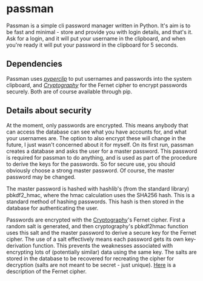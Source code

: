 # passman
Passman is a simple cli password manager written in Python. It's aim is to be fast and minimal - store and provide you with login details, and that's it. Ask for a login, and it will put your username in the clipboard, and when you're ready it will put your password in the clipboard for 5 seconds.

## Dependencies
Passman uses *[pyperclip](https://pyperclip.readthedocs.io/en/latest/introduction.html)* to put usernames and passwords into the system clipboard, and [*Cryptography*](https://cryptography.io/en/latest/) for the Fernet cipher to encrypt passwords securely. Both are of course available through pip.

## Details about security
At the moment, only passwords are encrypted. This means anybody that can access the database can see what you have accounts for, and what your usernames are. The option to also encrypt these will change in the future, I just wasn't concerned about it for myself.
On its first run, passman creates a database and asks the user for a master password. This password is required for passman to do anything, and is used as part of the procedure to derive the keys for the passwords.
So for secure use, you should obviously choose a strong master password. Of course, the master password may be changed.

The master password is hashed with hashlib's (from the standard library) pbkdf2_hmac, where the hmac calculation uses the SHA256 hash. This is a standard method of hashing passwords. This hash is then stored in the database for authenticating the user.

Passwords are encrypted with the [Cryptography](https://cryptography.io/en/latest/)'s Fernet cipher. First a random salt is generated, and then cryptography's pbkdf2hmac function uses this salt and the master password to derive a secure key for the Fernet cipher.
The use of a salt effectively means each password gets its own key-derivation function. This prevents the weaknesses associated with encrypting lots of (potentially similar) data using the same key.
The salts are stored in the database to be recovered for recreating the cipher for decryption (salts are not meant to be secret - just unique). [Here](https://github.com/fernet/spec/blob/master/Spec.md) is a description of the Fernet cipher.
